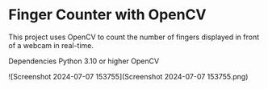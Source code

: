 # Finger Counter with OpenCV
This project uses OpenCV to count the number of fingers displayed in front of a webcam in real-time.

Dependencies
Python 3.10 or higher
OpenCV 

![Screenshot 2024-07-07 153755](Screenshot 2024-07-07 153755.png)
